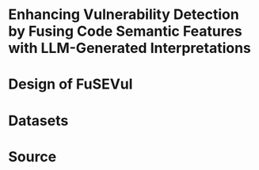 # Enhancing Vulnerability Detection by Fusing Code Semantic Features with LLM-Generated Interpretations

# Design of FuSEVul

# Datasets

# Source
